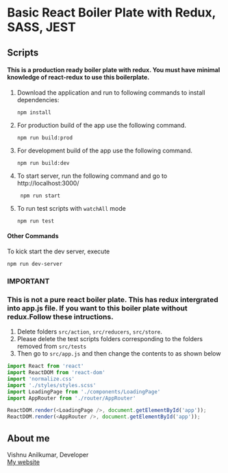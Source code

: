 # Basic React Boiler Plate with Redux, SASS, JEST
## Scripts 
#### This is a production ready boiler plate with redux. You must have minimal knowledge of react-redux to use this boilerplate.

1. Download the application and run to following commands to install dependencies:
    ```
    npm install
    ```
1. For production build of the app use the following command.
    ```
    npm run build:prod
    ```
1. For development build of the app use the following command.
    ```
    npm run build:dev
    ```
1. To start server, run the following command and go to http://localhost:3000/
   ```
    npm run start  
   ```
1. To run test scripts with `watchAll` mode     
    ```
    npm run test
    ```

#### Other Commands
To kick start the dev server, execute
``` 
npm run dev-server
```
### IMPORTANT
### This is not a pure react boiler plate. This has redux intergrated into app.js file. If you want to this boiler plate without redux.Follow these intructions. 
1. Delete folders `src/action`, `src/reducers`, `src/store`.
1. Please delete the test scripts folders corresponding to the folders removed  from `src/tests`
2. Then go to `src/app.js` and then change the contents to as shown         below
  ```javascript
  import React from 'react'
import ReactDOM from 'react-dom'
import 'normalize.css'
import './styles/styles.scss'
import LoadingPage from './components/LoadingPage'
import AppRouter from './router/AppRouter'

ReactDOM.render(<LoadingPage />, document.getElementById('app'));
ReactDOM.render(<AppRouter />, document.getElementById('app'));
```

 ## About me
 Vishnu Anilkumar, <nr />
 Developer <br />
  [My website](http://vishnuanilkumar.com)